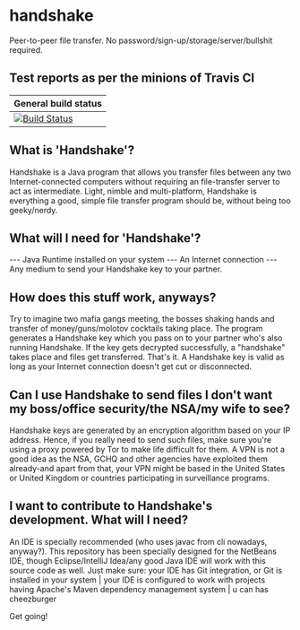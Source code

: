 
# handshake
Peer-to-peer file transfer. No password/sign-up/storage/server/bullshit required.

## Test reports as per the minions of Travis CI
| General build status |
| -------------------- |
|[![Build Status](https://travis-ci.org/SecureHandshake/HandshakeApp.svg?branch=develop)](https://travis-ci.org/SecureHandshake/HandshakeApp)


## What is 'Handshake'?
Handshake is a Java program that allows you transfer files between any two Internet-connected computers without requiring an file-transfer server to act as intermediate. Light, nimble and multi-platform, Handshake is everything a good, simple file transfer program should be, without being too geeky/nerdy.

## What will I need for 'Handshake'?
--- Java Runtime installed on your system
--- An Internet connection
--- Any medium to send your Handshake key to your partner.

## How does this stuff work, anyways?
Try to imagine two mafia gangs meeting, the bosses shaking hands and transfer of money/guns/molotov cocktails taking place. The program generates a Handshake key which you pass on to your partner who's also running Handshake. If the key gets decrypted successfully, a "handshake" takes place and files get transferred. That's it. A Handshake key is valid as long as your Internet connection doesn't get cut or disconnected.

## Can I use Handshake to send files I don't want my boss/office security/the NSA/my wife to see?
Handshake keys are generated by an encryption algorithm based on your IP address. Hence, if you really need to send such files, make sure you're using a proxy powered by Tor to make life difficult for them. A VPN is not a good idea as the NSA, GCHQ and other agencies have exploited them already-and apart from that, your VPN might be based in the United States or United Kingdom or countries participating in surveillance programs.

## I want to contribute to Handshake's development. What will I need?
An IDE is specially recommended (who uses javac from cli nowadays, anyway?). This repository has been specially designed for the NetBeans IDE, though Eclipse/IntelliJ Idea/any good Java IDE will work with this source code as well. Just make sure:
    your IDE has Git integration, or Git is installed in your system | 
    your IDE is configured to work with projects having Apache's Maven dependency management system | 
    u can has cheezburger
    
    

Get going!